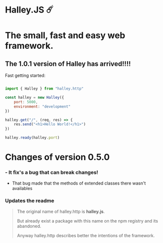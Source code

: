 # Halley.JS ☄️
# The small, fast and easy web framework.

## The 1.0.1 version of Halley has arrived!!!!

Fast getting started:

```js

import { Halley } from "halley.http"

const halley = new Halley({
    port: 5000,
    environment: "development"
})

halley.get("/", (req, res) => {
    res.send("<h1>Hello World!</h1>")
})

halley.ready(halley.port)

```

# Changes of version 0.5.0

### - It fix's a bug that can break changes!
 - That bug made that the methods of extended classes there wasn't availables
### Updates the readme

> The original name of halley.http is **halley.js**.
>
> But already exist a package with this name on the npm registry and its abandoned​.
>
> Anyway halley.http describes better the intentions of the framework.